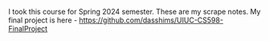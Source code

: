 I took this course for Spring 2024 semester. These are my scrape notes. My final project is here - https://github.com/dasshims/UIUC-CS598-FinalProject
